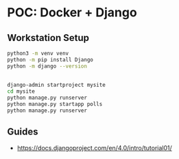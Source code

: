 # POC: Docker + Django

## Workstation Setup

```sh
python3 -m venv venv
python -m pip install Django
python -m django --version
```

##

```sh
django-admin startproject mysite
cd mysite
python manage.py runserver
python manage.py startapp polls
python manage.py runserver
```

## Guides

- https://docs.djangoproject.com/en/4.0/intro/tutorial01/
